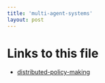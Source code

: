 ```yaml
---
title: 'multi-agent-systems'
layout: post
---
```




# Links to this file

- [distributed-policy-making](/20201108150309-distributed_policy_making)
